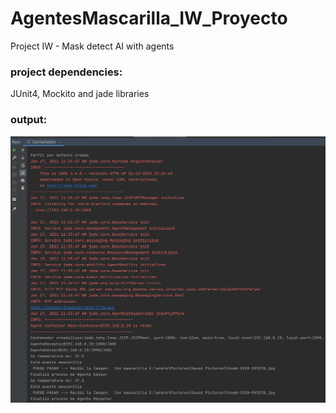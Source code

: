 # AgentesMascarilla_IW_Proyecto
Project IW - Mask detect AI with agents

### project dependencies: 

JUnit4, Mockito and jade libraries

### output:

![Screenshot](output_IW_project.png)
